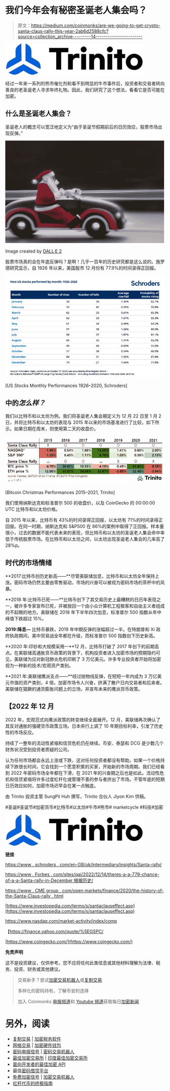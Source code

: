 # 我们今年会有秘密圣诞老人集会吗？

> 原文：<https://medium.com/coinmonks/are-we-going-to-get-crypto-santa-claus-rally-this-year-2ab6d2588cfc?source=collection_archive---------14----------------------->

![](img/f2b24e2e4965233499388083aba1712b.png)

经过一年来一系列的熊市催化剂和看不到明显的牛市事件后，投资者和交易者转向善良的老圣诞老人寻求年终礼物。因此，我们研究了这个想法，看看它是否可能在加密。

## 什么是圣诞老人集会？

圣诞老人的概念可以宽泛地定义为“由于圣诞节假期前后的日历效应，股票市场出现反弹。”

![](img/bf76bec70a20d54cfaf15010a8d65136.png)

Image created by [DALL·E 2](https://openai.com/dall-e-2/)

股票市场真的会在年底反弹吗？是啊！几乎一百年的历史研究都是这么说的。施罗德研究显示，自 1926 年以来，美国股市 12 月份有 77.9%的时间录得正回报。

![](img/326e57077f54e0e5638524d1f2038311.png)

[US Stocks Monthly Performances 1926–2020, Schroders]

## **中的*怎么样？***

我们以比特币和以太坊为例。我们将圣诞老人集会期定义为 12 月 22 日至 1 月 2 日，并将比特币和以太坊的表现与 2015 年以来的市场基准进行了比较，如下所示。如果日期在周末，则使用第二天的收盘价。

![](img/5bea031a73f7fa515da758e7f181222c.png)

[Bitcoin Christmas Performances 2015–2021, Trinito]

我们使用纳斯达克和标准普尔 500 的收盘价，以及 CoinGecko 的 00:00:00 UTC 比特币和以太坊价格。

自 2015 年以来，比特币有 43%的时间录得正回报，以太坊有 71%的时间录得正回报。在同一时期，纳斯达克和 S&P500 在 86%的案例中取得了正回报。样本量很小，过去的数据不能代表未来的表现，但比特币和以太坊的圣诞老人集会命中率低于传统股票市场。在比特币和以太坊之间，以太坊出现圣诞老人集会的几率高了 28%p。

## **时代的市场情绪**

**2017:比特币创历史新高——**尽管美联储加息，比特币和以太坊全年保持上涨。密码市场仍然主要由零售驱动，市场的兴奋可以被视为密码市场的茶杯中的风暴。

**2018 年:比特币已死——**比特币创下了其交易历史上最糟糕的日历年表现之一，被许多专家宣布已死，并被放回一个由小众计算机工程极客和自由主义者组成的不起眼的地方。美联储在 2018 年下半年四次加息，标准普尔 500 指数从年中峰值下跌超过 15%。

**2019:降息—** 比特币暴跌，2019 年中期反弹的涨幅超过一半。在特朗普和 Xi 政府执政期间，美中贸易战全年都在升级，而标准普尔 500 指数创下历史新高。

**2020 年:印钞和大规模采用—**12 月，比特币打破了 2017 年创下的前期高点。在美联储高通胀货币政策的背景下，机构投资者进入加密市场的预期隐约可见，美联储为应对新冠肺炎危机印刷了 3 万亿美元。许多专业投资者开始将加密视为一种新的技术/宏观资产类别。

**2021 年:美联储鹰派支点——**经过抛物线反弹，在短短一年内成为 3 万亿美元市值的资产类别，4 倍，加密市场令人兴奋，挤满了散户日内交易者和后来者。美联储在猖獗的通货膨胀问题上的立场，并宣布未来的鹰派货币政策。

## 【2022 年 12 月

2022 年，宏观范式向鹰派政策的转变继续全面展开。12 月，美联储再次确认了其反对通胀的强硬货币政策立场。日本央行上调了 10 年期目标利率，引发了历史性的市场反应。

持续了一整年的流动性紧缩和信贷危机仍在继续。币安、泰瑟和 DCG 是少数几个财务状况受到投资者质疑的公司。

认为任何市场都会永远上涨或下跌，这对任何投资者都没有帮助。如果一个价格持续下跌很长时间，它会找到一个愿意积累的买家，开始新的市场周期。我们已经看到 2022 年密码市场全年都在下滑，在 2021 年的兴奋期之后也是如此。流动性危机和信贷紧缩将许多过度杠杆化或管理不善的参与者挤出了市场。不管年底的短期日历效应如何，加密市场迟早会在某一点触底。

由 Trinito 投资主管 SungPil Huh 撰写，Trinito 合伙人 Jiyon Kim 供稿。

#圣诞#圣诞节#加密货币#比特币#以太坊#牛市#熊市# marketcycle #科技#加密

![](img/f2b24e2e4965233499388083aba1712b.png)

**链接**

[https://www . schroders . com/en-GB/uk/intermediary/insights/Santa-rally/](https://www.schroders.com/en-gb/uk/intermediary/insights/santa-rally/)

[https://www . Forbes . com/sites/qai/2022/12/14/theres-a-a-779-chance-of-a-a-Santa-rally-in-December 根据历史/](https://www.forbes.com/sites/qai/2022/12/14/theres-a-779-chance-of-a-santa-rally-in-decemberaccording-to-history/?sh=667b4bf774e0)

[https://www . CME group . com/open markets/finance/2020/the-history-of-the-Santa-Claus-rally . html](https://www.cmegroup.com/openmarkets/finance/2020/the-history-of-the-santa-claus-rally.html)

[https://www.investopedia.com/terms/s/santaclauseffect.asp](https://www.investopedia.com/terms/s/santaclauseffect.asp)

https://www.nasdaq.com/market-activity/index/comp

【https://finance.yahoo.com/quote/%5EGSPC/ 

[https://www.coingecko.com/](https://www.coingecko.com/)

**免责声明**

这不是投资建议，仅供参考。您不应将任何此类信息或其他材料理解为法律、税务、投资、财务或其他建议。

> 交易新手？尝试[加密交易机器人](/coinmonks/crypto-trading-bot-c2ffce8acb2a)或[复制交易](/coinmonks/top-10-crypto-copy-trading-platforms-for-beginners-d0c37c7d698c)
> 
> 多样化的密码持有，了解币安的选择
> 
> 加入 Coinmonks [电报频道](https://t.me/coincodecap)和 [Youtube 频道](https://www.youtube.com/c/coinmonks/videos)获取每日[加密新闻](http://coincodecap.com/)

# 另外，阅读

*   [复制交易](/coinmonks/top-10-crypto-copy-trading-platforms-for-beginners-d0c37c7d698c) | [加密税务软件](/coinmonks/crypto-tax-software-ed4b4810e338)
*   [网格交易](https://coincodecap.com/grid-trading) | [加密硬件钱包](/coinmonks/the-best-cryptocurrency-hardware-wallets-of-2020-e28b1c124069)
*   [密码电报信号](/coinmonks/top-3-telegram-channels-for-crypto-traders-in-2021-8385f4411ff4) | [密码交易机器人](/coinmonks/crypto-trading-bot-c2ffce8acb2a)
*   [最佳加密交易所](/coinmonks/crypto-exchange-dd2f9d6f3769) | [印度最佳加密交易所](/coinmonks/bitcoin-exchange-in-india-7f1fe79715c9)
*   [面向开发者的最佳加密 API](/coinmonks/best-crypto-apis-for-developers-5efe3a597a9f)
*   最佳[密码借贷平台](/coinmonks/top-5-crypto-lending-platforms-in-2020-that-you-need-to-know-a1b675cec3fa)
*   [免费加密信号](/coinmonks/free-crypto-signals-48b25e61a8da) | [加密交易机器人](/coinmonks/crypto-trading-bot-c2ffce8acb2a)
*   [杠杆代币的终极指南](/coinmonks/leveraged-token-3f5257808b22)